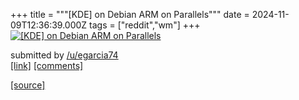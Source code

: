 +++
title = """[KDE] on Debian ARM on Parallels"""
date = 2024-11-09T12:36:39.000Z
tags = ["reddit","wm"]
+++
[![[KDE] on Debian ARM on Parallels](https://b.thumbs.redditmedia.com/FpNxbiB0dU_zFF8pxBEZw3uG373pOc-u0beKIAZLdog.jpg "[KDE] on Debian ARM on Parallels")](https://www.reddit.com/r/unixporn/comments/1gn96fv/kde_on_debian_arm_on_parallels/)

submitted by [/u/egarcia74](https://www.reddit.com/user/egarcia74)  
[\[link\]](https://www.reddit.com/gallery/1gn96fv) [\[comments\]](https://www.reddit.com/r/unixporn/comments/1gn96fv/kde_on_debian_arm_on_parallels/)

[[source]](https://www.reddit.com/r/unixporn/comments/1gn96fv/kde_on_debian_arm_on_parallels/)
